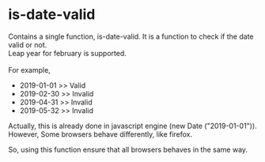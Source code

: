 # is-date-valid
Contains a single function, is-date-valid. It is a function to check if the date valid or not.<br/>
Leap year for february is supported.<br/><br/>
For example,
* 2019-01-01 >> Valid
* 2019-02-30 >> Invalid
* 2019-04-31 >> Invalid
* 2019-05-32 >> Invalid

Actually, this is already done in javascript engine (new Date ("2019-01-01")).
However, Some browsers behave differently, like firefox.

So, using this function ensure that all browsers behaves in the same way.

